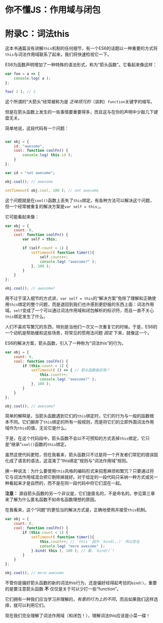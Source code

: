 # 你不懂JS：作用域与闭包
# 附录C：词法this

这本书通篇没有讲解`this`机制的任何细节，有一个ES6的话题以一种重要的方式将`this`与词法作用域联系了起来，我们将快速检视它一下。

ES6为函数声明增加了一种特殊的语法形式，称为“箭头函数”。它看起来像这样：

```js
var foo = a => {
	console.log( a );
};

foo( 2 ); // 2
```

这个所谓的“大箭头”经常被称为是 *乏味烦冗的*（讽刺）`function`关键字的缩写。

但是在箭头函数上发生的一些事情要重要得多，而且这与在你的声明中少敲几下键盘无关。

简单地说，这段代码有一个问题：

```js

var obj = {
	id: "awesome",
	cool: function coolFn() {
		console.log( this.id );
	}
};

var id = "not awesome";

obj.cool(); // awesome

setTimeout( obj.cool, 100 ); // not awesome
```

这个问题就是在`cool()`函数上丢失了`this`绑定。有各种方法可以解决这个问题，但一个经常被重复的解决方案是`var self = this;`。

它可能看起来像：

```js
var obj = {
	count: 0,
	cool: function coolFn() {
		var self = this;

		if (self.count < 1) {
			setTimeout( function timer(){
				self.count++;
				console.log( "awesome?" );
			}, 100 );
		}
	}
};

obj.cool(); // awesome?
```

用不过于深入细节的方式讲，`var self = this`的“解决方案”免除了理解和正确使用`this`绑定的整个问题，而是退回到我们也许感到更舒服的东西上面：词法作用域。`self`变成了一个可以通过词法作用域和闭包解析的标识符，而且一直不关心`this`绑定发生了什么。

人们不喜欢写繁冗的东西，特别是当他们一次又一次重复它的时候。于是，ES6的一个动机是帮助缓和这些场景，将常见的惯用法问题 *固定* 下来，就像这一个。

ES6的解决方案，箭头函数，引入了一种称为“词法this”的行为。

```js
var obj = {
	count: 0,
	cool: function coolFn() {
		if (this.count < 1) {
			setTimeout( () => { // 箭头函数能好用？
				this.count++;
				console.log( "awesome?" );
			}, 100 );
		}
	}
};

obj.cool(); // awesome?
```

简单的解释是，当箭头函数遇到它们的`this`绑定时，它们的行为与一般的函数根本不同。它们摒弃了`this`绑定的所有一般规则，而是将它们的立即外围词法作用域作为`this`的值，无论它是什么。

于是，在这个代码段中，箭头函数不会以不可预知的方式丢掉`this`绑定，它只是“继承”`cool()`函数的`this`绑定。

虽然这使代码更短，但在我看来，箭头函数只不过是将一个开发者们常犯的错误固化成了语言的语法，这混淆了“this绑定”规则与“词法作用域”规则。

换一种说法：为什么要使用`this`风格的编码形式来招惹麻烦和繁冗？只要通过将它与词法作用域混合把它剔除掉就好。对于给定的一段代码只采纳一种方式或另一种看起来才是自然的，而不是在同一段代码中将它们混在一起。

**注意：** 源自箭头函数的另一个非议是，它们是匿名的，不是命名的。参见第三章来了解为什么匿名函数不如命名函数理想的原因。

在我看来，这个“问题”的更恰当的解决方式是，正确地使用并接受`this`机制。

```js
var obj = {
	count: 0,
	cool: function coolFn() {
		if (this.count < 1) {
			setTimeout( function timer(){
				this.count++; // `this` 因为 `bind(..)` 所以安全
				console.log( "more awesome" );
			}.bind( this ), 100 ); // 看，`bind()`!
		}
	}
};

obj.cool(); // more awesome
```

不管你是偏好箭头函数的新的词法this行为，还是偏好经得起考验的`bind()`，重要的是要注意箭头函数 **不** 仅仅是关于可以少打一些“function”。

它们拥有一种我们应当学习并理解的，*有意的行为上的不同*，而且如果我们这样选择，就可以利用它们。

现在我们完全理解了词法作用域（和闭包！），理解词法this应该是小菜一碟！

